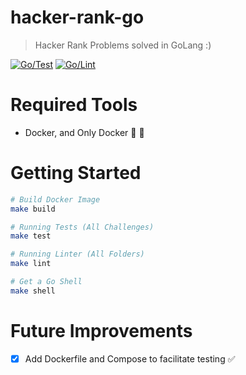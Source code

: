 # hacker-rank-go

> Hacker Rank Problems solved in GoLang :)

[![Go/Test](https://github.com/gugacavalieri/hacker-rank-go/actions/workflows/go-test.yaml/badge.svg)](https://github.com/gugacavalieri/hacker-rank-go/actions/workflows/go-test.yaml)
[![Go/Lint](https://github.com/gugacavalieri/hacker-rank-go/actions/workflows/go-lint.yaml/badge.svg)](https://github.com/gugacavalieri/hacker-rank-go/actions/workflows/go-lint.yaml)


# Required Tools

* Docker, and Only Docker 🙂 🐳

# Getting Started

```bash
# Build Docker Image
make build

# Running Tests (All Challenges)
make test

# Running Linter (All Folders)
make lint

# Get a Go Shell
make shell
```

# Future Improvements

* [x] Add Dockerfile and Compose to facilitate testing ✅
